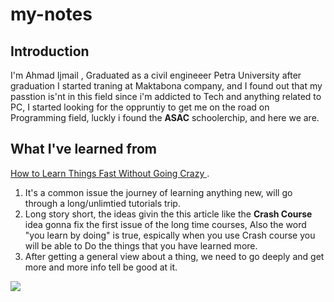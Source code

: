 # my-notes

## Introduction 
I'm Ahmad Ijmail , Graduated as a civil engineeer Petra University
after graduation I started traning at Maktabona company, and I found out that my passtion is'nt in this field since i'm addicted  to Tech and anything related to PC, I started looking for the oppruntiy to get me on the road on Programming field, luckly i found the **ASAC** schoolerchip, and here we are.


## What I've learned from 
[How to Learn Things Fast Without Going Crazy
](https://hackernoon.com/how-to-learn-things-fast-without-going-crazy).
1. It's a common issue the journey of learning anything new, will go through a long/unlimtied tutorials trip.
2. Long story short, the ideas givin the this article like the **Crash Course** idea gonna fix the first issue of the long time courses, Also the word "you learn by doing" is true, espically when you use Crash course you will be able to Do the things that you have learned more. 
3. After getting a general view about a thing, we need to go deeply and get more and more info tell be good at it.

![](https://scontent.famm7-1.fna.fbcdn.net/v/t1.6435-9/90559493_239198370806112_8518266890798235648_n.jpg?_nc_cat=106&ccb=1-5&_nc_sid=09cbfe&_nc_eui2=AeEl_Z1Qf0zWeljm3VgLh4B_kgoDCyQIVbuSCgMLJAhVu9t10bRzTNyvqYg7JKxNKNaRz2oQw5sUv_GkG2DecGa2&_nc_ohc=VLI4jN1oqg8AX9ucfzb&_nc_ht=scontent.famm7-1.fna&oh=00_AT8Q56x4DZnnrzKg-EimifVQ44uQB0B-N_Sjnduh85s8HQ&oe=6279D766)